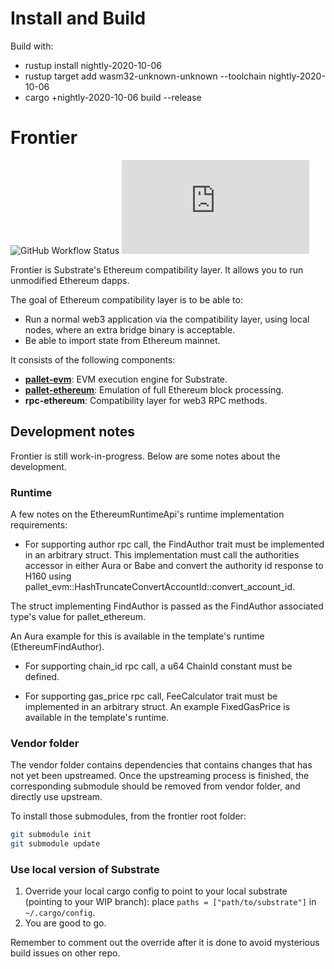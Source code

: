 # Install and Build

Build with:
- rustup install nightly-2020-10-06
- rustup target add wasm32-unknown-unknown --toolchain nightly-2020-10-06
- cargo +nightly-2020-10-06 build --release

# Frontier

![GitHub Workflow Status](https://img.shields.io/github/workflow/status/paritytech/frontier/Rust)
![Matrix](https://img.shields.io/matrix/frontier:matrix.org)

Frontier is Substrate's Ethereum compatibility layer. It allows you to run
unmodified Ethereum dapps.

The goal of Ethereum compatibility layer is to be able to:

* Run a normal web3 application via the compatibility layer, using local nodes,
  where an extra bridge binary is acceptable.
* Be able to import state from Ethereum mainnet.

It consists of the following components:

* **[pallet-evm](https://github.com/paritytech/substrate/tree/master/frame/evm)**:
  EVM execution engine for Substrate.
* **[pallet-ethereum](https://github.com/paritytech/frontier/tree/master/frame/ethereum)**: Emulation of full Ethereum block processing.
* **rpc-ethereum**: Compatibility layer for web3 RPC methods.

## Development notes

Frontier is still work-in-progress. Below are some notes about the development.

### Runtime

A few notes on the EthereumRuntimeApi's runtime implementation requirements:

- For supporting author rpc call, the FindAuthor trait must be implemented in an
arbitrary struct. This implementation must call the authorities accessor in either
Aura or Babe and convert the authority id response to H160 using
pallet_evm::HashTruncateConvertAccountId::convert_account_id.

The struct implementing FindAuthor is passed as the FindAuthor associated type's 
value for pallet_ethereum.

An Aura example for this is available in the template's runtime (EthereumFindAuthor).

- For supporting chain_id rpc call, a u64 ChainId constant must be defined.

- For supporting gas_price rpc call, FeeCalculator trait must be implemented in an
arbitrary struct. An example FixedGasPrice is available in the template's runtime.

### Vendor folder

The vendor folder contains dependencies that contains changes that has not yet
been upstreamed. Once the upstreaming process is finished, the corresponding
submodule should be removed from vendor folder, and directly use upstream.

To install those submodules, from the frontier root folder:

```sh
git submodule init
git submodule update
```

### Use local version of Substrate

1. Override your local cargo config to point to your local substrate (pointing to your WIP branch): place `paths = ["path/to/substrate"]` in `~/.cargo/config`.
2. You are good to go.

Remember to comment out the override after it is done to avoid mysterious build issues on other repo.
